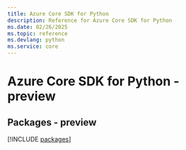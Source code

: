 ```yaml
---
title: Azure Core SDK for Python
description: Reference for Azure Core SDK for Python
ms.date: 02/26/2025
ms.topic: reference
ms.devlang: python
ms.service: core
---
```

# Azure Core SDK for Python - preview
## Packages - preview
[!INCLUDE [packages](core-index.md)]